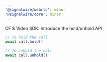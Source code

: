 ```yaml
---
'@signalwire/webrtc': minor
'@signalwire/core': minor
---
```


CF & Video SDK: Introduce the hold/unhold API

```ts
// To hold the call
await call.hold()

// To unhold the call
await call.unhold()
```
